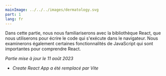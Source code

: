 ```yaml
---
mainImage: ../../../images/dermatology.svg
part: 1
lang: fr
---
```


<div class="intro">

Dans cette partie, nous nous familiariserons avec la bibliothèque React, que nous utiliserons pour écrire le code qui s'exécute dans le navigateur. Nous examinerons également certaines fonctionnalités de JavaScript qui sont importantes pour comprendre React.

<i>Partie mise à jour le 11 août 2023</i>
- <i>Create React App a été remplacé par Vite</i>

</div>

